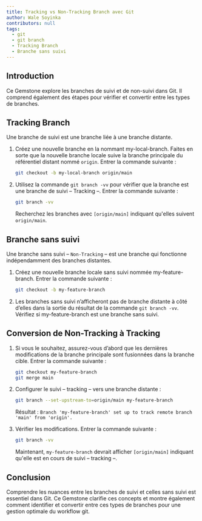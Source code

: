 ```yaml
---
title: Tracking vs Non-Tracking Branch avec Git
author: Wale Soyinka
contributors: null
tags:
  - git
  - git branch
  - Tracking Branch
  - Branche sans suivi
---
```


## Introduction

Ce Gemstone explore les branches de suivi et de non-suivi dans Git. Il comprend également des étapes pour vérifier et convertir entre les types de branches.

## Tracking Branch

Une branche de suivi est une branche liée à une branche distante.

1. Créez une nouvelle branche en la nommant my-local-branch. Faites en sorte que la nouvelle branche locale suive la branche principale du référentiel distant nommé `origin`. Entrer la commande suivante :

   ```bash
   git checkout -b my-local-branch origin/main
   ```

2. Utilisez la commande `git branch -vv` pour vérifier que la branche est une branche de suivi – Tracking –. Entrer la commande suivante :

   ```bash
   git branch -vv
   ```

   Recherchez les branches avec `[origin/main]` indiquant qu'elles suivent `origin/main`.

## Branche sans suivi

Une branche sans suivi – `Non-Tracking` – est une branche qui fonctionne indépendamment des branches distantes.

1. Créez une nouvelle branche locale sans suivi nommée my-feature-branch. Entrer la commande suivante :

   ```bash
   git checkout -b my-feature-branch
   ```

2. Les branches sans suivi n’afficheront pas de branche distante à côté d’elles dans la sortie du résultat de la commande `git branch -vv`. Vérifiez si my-feature-branch est une branche sans suivi.

## Conversion de Non-Tracking à Tracking

1. Si vous le souhaitez, assurez-vous d’abord que les dernières modifications de la branche principale sont fusionnées dans la branche cible. Entrer la commande suivante :

   ```bash
   git checkout my-feature-branch
   git merge main
   ```

2. Configurer le suivi – tracking – vers une branche distante :

   ```bash
   git branch --set-upstream-to=origin/main my-feature-branch
   ```

   Résultat : `Branch 'my-feature-branch' set up to track remote branch 'main' from 'origin'.`

3. Vérifier les modifications. Entrer la commande suivante :

   ```bash
   git branch -vv
   ```

   Maintenant, `my-feature-branch` devrait afficher `[origin/main]` indiquant qu'elle est en cours de suivi – tracking –.

## Conclusion

Comprendre les nuances entre les branches de suivi et celles sans suivi est essentiel dans Git. Ce Gemstone clarifie ces concepts et montre également comment identifier et convertir entre ces types de branches pour une gestion optimale du workflow git.
